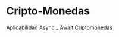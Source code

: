 # Cripto-Monedas
Aplicabilidad Async _ Await
[Criptomonedas](https://leafy-bombolone-74daaf.netlify.app)
